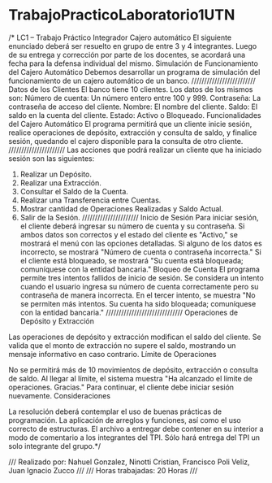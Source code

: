# TrabajoPracticoLaboratorio1UTN


/* LC1 – Trabajo Práctico Integrador
Cajero automático
El siguiente enunciado deberá ser resuelto en grupo de entre 3 y 4 integrantes. Luego de su
entrega y corrección por parte de los docentes, se acordará una fecha para la defensa
individual del mismo.
Simulación de Funcionamiento del Cajero Automático
Debemos desarrollar un programa de simulación del funcionamiento de un cajero
automático de un banco.
/////////////////////////
Datos de los Clientes
El banco tiene 10 clientes. Los datos de los mismos son:
Número de cuenta: Un número entero entre 100 y 999.
Contraseña: La contraseña de acceso del cliente.
Nombre: El nombre del cliente.
Saldo: El saldo en la cuenta del cliente.
Estado: Activo o Bloqueado.
Funcionalidades del Cajero Automático
El programa permitirá que un cliente inicie sesión, realice operaciones de depósito,
extracción y consulta de saldo, y finalice sesión, quedando el cajero disponible para la
consulta de otro cliente.
//////////////////////
Las acciones que podrá realizar un cliente que ha iniciado sesión son las siguientes:
1. Realizar un Depósito.
2. Realizar una Extracción.
3. Consultar el Saldo de la Cuenta.
4. Realizar una Transferencia entre Cuentas.
5. Mostrar cantidad de Operaciones Realizadas y Saldo Actual.
6. Salir de la Sesión.
//////////////////////
Inicio de Sesión
Para iniciar sesión, el cliente deberá ingresar su número de cuenta y su contraseña. Si
ambos datos son correctos y el estado del cliente es "Activo," se mostrará el menú con las
opciones detalladas. Si alguno de los datos es incorrecto, se mostrará "Número de cuenta o
contraseña incorrecta." Si el cliente está bloqueado, se mostrará "Su cuenta está
bloqueada; comuníquese con la entidad bancaria."
Bloqueo de Cuenta
El programa permite tres intentos fallidos de inicio de sesión. Se considera un intento
cuando el usuario ingresa su número de cuenta correctamente pero su contraseña de
manera incorrecta. En el tercer intento, se muestra "No se permiten más intentos. Su cuenta
ha sido bloqueada; comuníquese con la entidad bancaria."
//////////////////////////////
Operaciones de Depósito y Extracción

Las operaciones de depósito y extracción modifican el saldo del cliente. Se valida que el
monto de extracción no supere el saldo, mostrando un mensaje informativo en caso
contrario.
Límite de Operaciones

No se permitirá más de 10 movimientos de depósito, extracción o consulta de saldo. Al
llegar al límite, el sistema muestra "Ha alcanzado el límite de operaciones. Gracias." Para
continuar, el cliente debe iniciar sesión nuevamente.
Consideraciones

La resolución deberá contemplar el uso de buenas prácticas de programación. La aplicación
de arreglos y funciones, así como el uso correcto de estructuras.
El archivo a entregar debe contener en su interior a modo de comentario a los integrantes
del TPI. Sólo hará entrega del TPI un solo integrante del grupo.*/



/// Realizado por: Nahuel Gonzalez, Ninotti Cristian, Francisco Poli Veliz, Juan Ignacio Zucco ///
/// Horas trabajadas: 20 Horas ///
